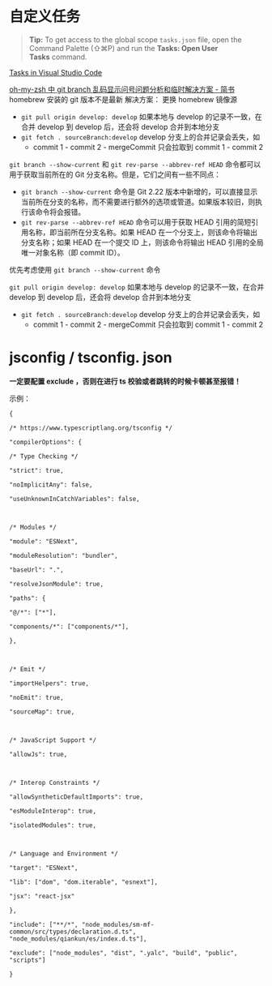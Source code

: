 # 自定义任务

> **Tip:** To get access to the global scope `tasks.json` file, open the Command Palette (⇧⌘P) and run the **Tasks: Open User Tasks** command.

[Tasks in Visual Studio Code](https://code.visualstudio.com/docs/editor/tasks#_task-autodetection)


[oh-my-zsh 中 git branch 乱码显示问号问题分析和临时解决方案 - 简书](https://www.jianshu.com/p/af56b1ad9ea0)
homebrew 安装的 git 版本不是最新
	解决方案： 更换 homebrew 镜像源

- `git pull origin develop: develop` 如果本地与 develop 的记录不一致，在合并 develop 到 develop 后，还会将 develop 合并到本地分支
- `git fetch . sourceBranch:develop` develop 分支上的合并记录会丢失，如
	- commit 1 - commit 2 - mergeCommit 只会拉取到 commit 1 - commit 2



`git branch --show-current` 和 `git rev-parse --abbrev-ref HEAD` 命令都可以用于获取当前所在的 Git 分支名称。但是，它们之间有一些不同点：

- `git branch --show-current` 命令是 Git 2.22 版本中新增的，可以直接显示当前所在分支的名称，而不需要进行额外的选项或管道。如果版本较旧，则执行该命令将会报错。
- `git rev-parse --abbrev-ref HEAD` 命令可以用于获取 HEAD 引用的简短引用名称，即当前所在分支名称。如果 HEAD 在一个分支上，则该命令将输出分支名称；如果 HEAD 在一个提交 ID 上，则该命令将输出 HEAD 引用的全局唯一对象名称（即 commit ID）。

优先考虑使用 `git branch --show-current` 命令


`git pull origin develop: develop` 如果本地与 develop 的记录不一致，在合并 develop 到 develop 后，还会将 develop 合并到本地分支
- `git fetch . sourceBranch:develop` develop 分支上的合并记录会丢失，如
	- commit 1 - commit 2 - mergeCommit 只会拉取到 commit 1 - commit 2

# jsconfig / tsconfig. json

**一定要配置 exclude ，否则在进行 ts 校验或者跳转的时候卡顿甚至报错！**

示例：

```
{

/* https://www.typescriptlang.org/tsconfig */

"compilerOptions": {

/* Type Checking */

"strict": true,

"noImplicitAny": false,

"useUnknownInCatchVariables": false,

  

/* Modules */

"module": "ESNext",

"moduleResolution": "bundler",

"baseUrl": ".",

"resolveJsonModule": true,

"paths": {

"@/*": ["*"],

"components/*": ["components/*"],

},

  

/* Emit */

"importHelpers": true,

"noEmit": true,

"sourceMap": true,

  

/* JavaScript Support */

"allowJs": true,

  

/* Interop Constraints */

"allowSyntheticDefaultImports": true,

"esModuleInterop": true,

"isolatedModules": true,

  

/* Language and Environment */

"target": "ESNext",

"lib": ["dom", "dom.iterable", "esnext"],

"jsx": "react-jsx"

},

"include": ["**/*", "node_modules/sm-mf-common/src/types/declaration.d.ts", "node_modules/qiankun/es/index.d.ts"],

"exclude": ["node_modules", "dist", ".yalc", "build", "public", "scripts"]

}
```
